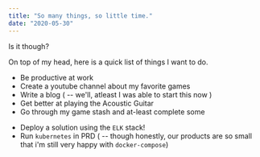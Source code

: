 ```yaml
---
title: "So many things, so little time."
date: "2020-05-30"
---
```


Is it though?

On top of my head, here is a quick list of things I want to do.

- Be productive at work
- Create a youtube channel about my favorite games
- Write a blog ( -- we'll, atleast I was able to start this now )
- Get better at playing the Acoustic Guitar
- Go through my game stash and at-least complete some

* Deploy a solution using the `ELK` stack!
* Run `kubernetes` in PRD ( -- though honestly, our products are so small that i'm still very happy with `docker-compose`)
